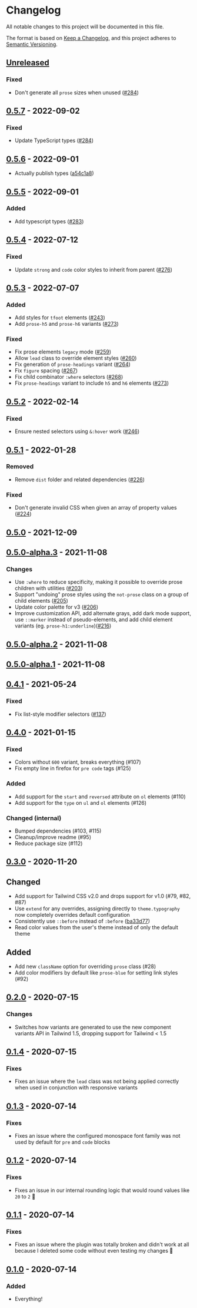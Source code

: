 # Changelog

All notable changes to this project will be documented in this file.

The format is based on [Keep a Changelog](https://keepachangelog.com/en/1.0.0/),
and this project adheres to [Semantic Versioning](https://semver.org/spec/v2.0.0.html).

## [Unreleased]

### Fixed

- Don't generate all `prose` sizes when unused ([#284](https://github.com/tailwindlabs/tailwindcss-typography/pull/284/files))

## [0.5.7] - 2022-09-02

### Fixed

- Update TypeScript types ([#284](https://github.com/tailwindlabs/tailwindcss-typography/pull/284/files))

## [0.5.6] - 2022-09-01

- Actually publish types ([a54c1a8](https://github.com/tailwindlabs/tailwindcss-typography/commit/a54c1a82a64efdf23aab57e62edaa369d1a857f1))

## [0.5.5] - 2022-09-01

### Added

- Add typescript types ([#283](https://github.com/tailwindlabs/tailwindcss-typography/pull/283))

## [0.5.4] - 2022-07-12

### Fixed

- Update `strong` and `code` color styles to inherit from parent ([#276](https://github.com/tailwindlabs/tailwindcss-typography/pull/276))

## [0.5.3] - 2022-07-07

### Added

- Add styles for `tfoot` elements ([#243](https://github.com/tailwindlabs/tailwindcss-typography/pull/243))
- Add `prose-h5` and `prose-h6` variants ([#273](https://github.com/tailwindlabs/tailwindcss-typography/pull/273))

### Fixed

- Fix prose elements `legacy` mode ([#259](https://github.com/tailwindlabs/tailwindcss-typography/pull/259))
- Allow `lead` class to override element styles ([#260](https://github.com/tailwindlabs/tailwindcss-typography/pull/260))
- Fix generation of `prose-headings` variant ([#264](https://github.com/tailwindlabs/tailwindcss-typography/pull/264))
- Fix `figure` spacing ([#267](https://github.com/tailwindlabs/tailwindcss-typography/pull/267))
- Fix child combinator `:where` selectors ([#268](https://github.com/tailwindlabs/tailwindcss-typography/pull/267))
- Fix `prose-headings` variant to include `h5` and `h6` elements ([#273](https://github.com/tailwindlabs/tailwindcss-typography/pull/273))

## [0.5.2] - 2022-02-14

### Fixed

- Ensure nested selectors using `&:hover` work ([#246](https://github.com/tailwindlabs/tailwindcss-typography/pull/246))

## [0.5.1] - 2022-01-28

### Removed

- Remove `dist` folder and related dependencies ([#226](https://github.com/tailwindlabs/tailwindcss-typography/pull/226))

### Fixed

- Don't generate invalid CSS when given an array of property values ([#224](https://github.com/tailwindlabs/tailwindcss-typography/pull/224))

## [0.5.0] - 2021-12-09

## [0.5.0-alpha.3] - 2021-11-08

### Changes

- Use `:where` to reduce specificity, making it possible to override prose children with utilities ([#203](https://github.com/tailwindlabs/tailwindcss-typography/pull/203))
- Support "undoing" prose styles using the `not-prose` class on a group of child elements ([#205](https://github.com/tailwindlabs/tailwindcss-typography/pull/205))
- Update color palette for v3 ([#206](https://github.com/tailwindlabs/tailwindcss-typography/pull/206))
- Improve customization API, add alternate grays, add dark mode support, use `::marker` instead of pseudo-elements, and add child element variants (eg. `prose-h1:underline`)([#216](https://github.com/tailwindlabs/tailwindcss-typography/pull/216))

## [0.5.0-alpha.2] - 2021-11-08

## [0.5.0-alpha.1] - 2021-11-08

## [0.4.1] - 2021-05-24

### Fixed

- Fix list-style modifier selectors ([#137](https://github.com/tailwindlabs/tailwindcss-typography/pull/137))

## [0.4.0] - 2021-01-15

### Fixed

- Colors without `600` variant, breaks everything (#107)
- Fix empty line in firefox for `pre code` tags (#125)

### Added

- Add support for the `start` and `reversed` attribute on `ol` elements (#110)
- Add support for the `type` on `ul` and `ol` elements (#126)

### Changed (internal)

- Bumped dependencies (#103, #115)
- Cleanup/improve readme (#95)
- Reduce package size (#112)

## [0.3.0] - 2020-11-20

## Changed

- Add support for Tailwind CSS v2.0 and drops support for v1.0 (#79, #82, #87)
- Use `extend` for any overrides, assigning directly to `theme.typography` now completely overrides default configuration
- Consistently use `::before` instead of `:before` ([ba33d77](https://github.com/tailwindlabs/tailwindcss-typography/commit/ba33d77f25ab0c239edd7d425349c86f317061e2))
- Read color values from the user's theme instead of only the default theme

## Added

- Add new `className` option for overriding `prose` class (#28)
- Add color modifiers by default like `prose-blue` for setting link styles (#92)

## [0.2.0] - 2020-07-15

### Changes

- Switches how variants are generated to use the new component variants API in Tailwind 1.5, dropping support for Tailwind < 1.5

## [0.1.4] - 2020-07-15

### Fixes

- Fixes an issue where the `lead` class was not being applied correctly when used in conjunction with responsive variants

## [0.1.3] - 2020-07-14

### Fixes

- Fixes an issue where the configured monospace font family was not used by default for `pre` and `code` blocks

## [0.1.2] - 2020-07-14

### Fixes

- Fixes an issue in our internal rounding logic that would round values like `20` to `2` 👀

## [0.1.1] - 2020-07-14

### Fixes

- Fixes an issue where the plugin was totally broken and didn't work at all because I deleted some code without even testing my changes 🧠

## [0.1.0] - 2020-07-14

### Added

- Everything!

[unreleased]: https://github.com/tailwindlabs/tailwindcss-typography/compare/v0.5.7...HEAD
[0.5.7]: https://github.com/tailwindlabs/tailwindcss-typography/compare/v0.5.6...v0.5.7
[0.5.6]: https://github.com/tailwindlabs/tailwindcss-typography/compare/v0.5.5...v0.5.6
[0.5.5]: https://github.com/tailwindlabs/tailwindcss-typography/compare/v0.5.4...v0.5.5
[0.5.4]: https://github.com/tailwindlabs/tailwindcss-typography/compare/v0.5.3...v0.5.4
[0.5.3]: https://github.com/tailwindlabs/tailwindcss-typography/compare/v0.5.2...v0.5.3
[0.5.2]: https://github.com/tailwindlabs/tailwindcss-typography/compare/v0.5.1...v0.5.2
[0.5.1]: https://github.com/tailwindlabs/tailwindcss-typography/compare/v0.5.0...v0.5.1
[0.5.0]: https://github.com/tailwindlabs/tailwindcss-typography/compare/v0.5.0-alpha.3...v0.5.0
[0.5.0-alpha.3]: https://github.com/tailwindlabs/tailwindcss-typography/compare/v0.5.0-alpha.2...v0.5.0-alpha.3
[0.5.0-alpha.2]: https://github.com/tailwindlabs/tailwindcss-typography/compare/v0.5.0-alpha.1...v0.5.0-alpha.2
[0.5.0-alpha.1]: https://github.com/tailwindlabs/tailwindcss-typography/compare/v0.4.1...v0.5.0-alpha.1
[0.4.1]: https://github.com/tailwindlabs/tailwindcss-typography/compare/v0.4.0...v0.4.1
[0.4.0]: https://github.com/tailwindlabs/tailwindcss-typography/compare/v0.3.0...v0.4.0
[0.3.0]: https://github.com/tailwindlabs/tailwindcss-typography/compare/v0.2.0...v0.3.0
[0.2.0]: https://github.com/tailwindlabs/tailwindcss-typography/compare/v0.1.4...v0.2.0
[0.1.4]: https://github.com/tailwindlabs/tailwindcss-typography/compare/v0.1.3...v0.1.4
[0.1.3]: https://github.com/tailwindlabs/tailwindcss-typography/compare/v0.1.2...v0.1.3
[0.1.2]: https://github.com/tailwindlabs/tailwindcss-typography/compare/v0.1.1...v0.1.2
[0.1.1]: https://github.com/tailwindlabs/tailwindcss-typography/compare/v0.1.0...v0.1.1
[0.1.0]: https://github.com/tailwindlabs/tailwindcss-typography/releases/tag/v0.1.0
